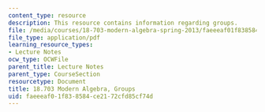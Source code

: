 ```yaml
---
content_type: resource
description: This resource contains information regarding groups.
file: /media/courses/18-703-modern-algebra-spring-2013/faeeeaf01f838584ce2172cfd85cf74d_MIT18_703S13_pra_l_1.pdf
file_type: application/pdf
learning_resource_types:
- Lecture Notes
ocw_type: OCWFile
parent_title: Lecture Notes
parent_type: CourseSection
resourcetype: Document
title: 18.703 Modern Algebra, Groups
uid: faeeeaf0-1f83-8584-ce21-72cfd85cf74d
---
```

